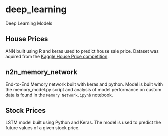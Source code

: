 # deep_learning
Deep Learning Models

## House Prices
ANN built using R and keras used to predict house sale price.
Dataset was aquired from the [Kaggle House Price competition](https://www.kaggle.com/c/house-prices-advanced-regression-techniques).

## n2n_memory_network
End-to-End Memory network built with keras and python. Model is built with the memory_model.py script and analysis of model performance on custom data is found in the `Memory Network.ipynb` notebook.

## Stock Prices
LSTM model built using Python and Keras.
The model is used to predict the future values of a given stock price.
